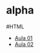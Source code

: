 # alpha

#HTML
* [Aula 01](https://github.com/andersonlsouza/alpha/tree/main/Ciclo%201/HTML/Aula%2001)
* [Aula 02](https://github.com/andersonlsouza/alpha/tree/main/Ciclo%201/HTML/Aula%2002)
